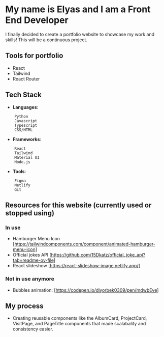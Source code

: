 # My name is Elyas and I am a Front End Developer

I finally decided to create a portfolio website to showcase my work and skills! This will be a continuous project.

## Tools for portfolio

- React
- Tailwind
- React Router

## Tech Stack

- **Languages**:

```
    Python
    Javascript
    Typescript
    CSS/HTML
```

- **Frameworks**:

```
    React
    Tailwind
    Material UI
    Node.js
```

- **Tools**:

```
    Figma
    Netlify
    Git
```

## Resources for this website (currently used or stopped using)

### In use

- Hamburger Menu Icon [https://tailwindcomponents.com/component/animated-hamburger-menu-icon]
- Official jokes API [https://github.com/15Dkatz/official_joke_api?tab=readme-ov-file]
- React slideshow [https://react-slideshow-image.netlify.app/]

### Not in use anymore

- Bubbles animation: [https://codepen.io/diyorbek0309/pen/mdwbEve]

## My process

- Creating reusable components like the AlbumCard, ProjectCard, VisitPage, and PageTitle components that made scalabality and consistency easier.
